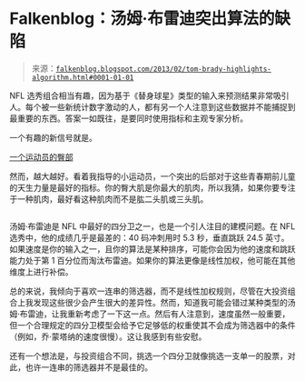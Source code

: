 <!--yml

分类：未分类

日期：2024 年 5 月 12 日 20:09:16

-->

# Falkenblog：汤姆·布雷迪突出算法的缺陷

> 来源：[`falkenblog.blogspot.com/2013/02/tom-brady-highlights-algorithm.html#0001-01-01`](http://falkenblog.blogspot.com/2013/02/tom-brady-highlights-algorithm.html#0001-01-01)

NFL 选秀组合相当有趣，因为基于《替身球星》类型的输入来预测结果非常吸引人。每个被一些新统计数字激动的人，都有另一个人注意到这些数据并不能捕捉到最重要的东西。答案一如既往，是要同时使用指标和主观专家分析。

一个有趣的新信号就是。

[一个运动员的臀部](http://www.sbnation.com/nfl/2013/2/23/4021074/mike-mayock-likes-big-butts?utm_source=sbnation&utm_medium=nextclicks&utm_campaign=articlebottom)

然而，越大越好。看着我指导的小运动员，一个突出的后部对于这些青春期前儿童的天生力量是最好的指标。你的臀大肌是你最大的肌肉，所以我猜，如果你要专注于一种肌肉，最好看这种肌肉而不是肱二头肌或三头肌。

![![](img/d1d5d5106ae7918e299277fe93402479.png)](https://blogger.googleusercontent.com/img/b/R29vZ2xl/AVvXsEiOiN6nVJgsoBVv6tpQ33ZUV6-ByVop0QcQi4gIrlYPcU6VL506-3OIxOZhyphenhyphennrWZMAN_0BdinUgGnMYYfsQuuTPRxvPr1HE4rVefq_SEHEBXfVwvUitAZeYyo8sbIsMvGoentHDng/s1600/brady.jpg)

汤姆·布雷迪是 NFL 中最好的四分卫之一，也是一个引人注目的建模问题。在 NFL 选秀中，他的成绩几乎是最差的：40 码冲刺用时 5.3 秒，垂直跳跃 24.5 英寸。如果速度是你的输入之一，且你的算法是某种排序，可能你会因为他的速度和跳跃能力处于第 1 百分位而淘汰布雷迪。如果你的算法更像是线性加权，他可能在其他维度上进行补偿。

总的来说，我倾向于喜欢一连串的筛选器，而不是线性加权规则，尽管在大投资组合上我发现这些很少会产生很大的差异性。然而，知道我可能会错过某种类型的汤姆·布雷迪，让我重新考虑了一下这一点。然后有人注意到，速度虽然一般重要，但一个合理规定的四分卫模型会给予它足够低的权重使其不会成为筛选器中的条件（例如，乔·蒙塔纳的速度很慢）。这让我感到有些安慰。

还有一个想法是，与投资组合不同，挑选一个四分卫就像挑选一支单一的股票，对此，也许一连串的筛选器并不是最佳的。
